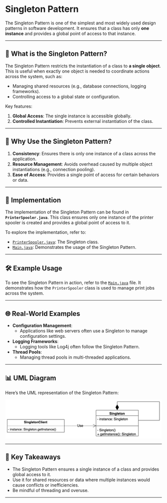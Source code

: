 # Singleton Pattern

The Singleton Pattern is one of the simplest and most widely used design patterns in software development. It ensures that a class has only **one instance** and provides a global point of access to that instance.

---

## 📖 What is the Singleton Pattern?

The Singleton Pattern restricts the instantiation of a class to **a single object**. This is useful when exactly one object is needed to coordinate actions across the system, such as:
- Managing shared resources (e.g., database connections, logging frameworks).
- Controlling access to a global state or configuration.

Key features:
1. **Global Access**: The single instance is accessible globally.
2. **Controlled Instantiation**: Prevents external instantiation of the class.

---

## 🤔 Why Use the Singleton Pattern?

1. **Consistency**: Ensures there is only one instance of a class across the application.
2. **Resource Management**: Avoids overhead caused by multiple object instantiations (e.g., connection pooling).
3. **Ease of Access**: Provides a single point of access for certain behaviors or data.

---

## 🔧 Implementation

The implementation of the Singleton Pattern can be found in **`PrinterSpooler.java`**. This class ensures only one instance of the printer spooler is created and provides a global point of access to it.

To explore the implementation, refer to:
- [`PrinterSpooler.java`](./PrinterSpooler.java): The Singleton class.
- [`Main.java`](./Main.java): Demonstrates the usage of the Singleton Pattern.

---

## 🛠️ Example Usage

To see the Singleton Pattern in action, refer to the [`Main.java`](./Main.java) file. It demonstrates how the `PrinterSpooler` class is used to manage print jobs across the system.

---

## 🌐 Real-World Examples

- **Configuration Management**:
  - Applications like web servers often use a Singleton to manage configuration settings.
- **Logging Frameworks**:
  - Logging tools like Log4j often follow the Singleton Pattern.
- **Thread Pools**:
  - Managing thread pools in multi-threaded applications.

---

## 📊 UML Diagram

Here’s the UML representation of the Singleton Pattern:

![Singleton UML](./singleton_uml.png)

---

## 📝 Key Takeaways

- The Singleton Pattern ensures a single instance of a class and provides global access to it.
- Use it for shared resources or data where multiple instances would cause conflicts or inefficiencies.
- Be mindful of threading and overuse.

---
